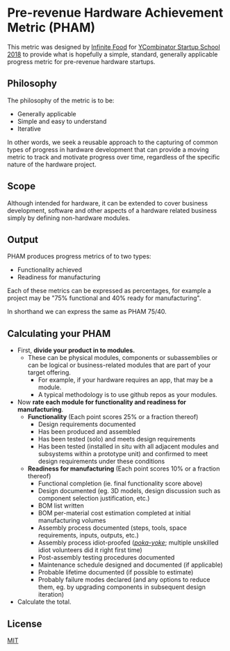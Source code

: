 # Pre-revenue Hardware Achievement Metric (PHAM)

This metric was designed by [Infinite Food](http://infinite-food.com/) for [YCombinator Startup School 2018](http://startupschool.org) to provide what is hopefully a simple, standard, generally applicable progress metric for pre-revenue hardware startups.

## Philosophy

The philosophy of the metric is to be:
 * Generally applicable
 * Simple and easy to understand
 * Iterative

In other words, we seek a reusable approach to the capturing of common types of progress in hardware development that can provide a moving metric to track and motivate progress over time, regardless of the specific nature of the hardware project.

## Scope

Although intended for hardware, it can be extended to cover business development, software and other aspects of a hardware related business simply by defining non-hardware modules.

## Output

PHAM produces progress metrics of to two types:
 * Functionality achieved
 * Readiness for manufacturing

Each of these metrics can be expressed as percentages, for example a project may be "75% functional and 40% ready for manufacturing".

In shorthand we can express the same as PHAM 75/40.

## Calculating your PHAM

 * First, __divide your product in to modules.__ 
   * These can be physical modules, components or subassemblies or can be logical or business-related modules that are part of your target offering.
     * For example, if your hardware requires an app, that may be a module.
     * A typical methodology is to use github repos as your modules.
 * Now __rate each module for functionality and readiness for manufacturing__. 
   * __Functionality__ (Each point scores 25% or a fraction thereof)
     * Design requirements documented
     * Has been produced and assembled
     * Has been tested (solo) and meets design requirements
     * Has been tested (installed in situ with all adjacent modules and subsystems within a prototype unit) and confirmed to meet design requirements under these conditions
   * __Readiness for manufacturing__ (Each point scores 10% or a fraction thereof)
     * Functional completion (ie. final functionality score above)
     * Design documented (eg. 3D models, design discussion such as component selection justification, etc.)
     * BOM list written
     * BOM per-material cost estimation completed at initial manufacturing volumes
     * Assembly process documented (steps, tools, space requirements, inputs, outputs, etc.)
     * Assembly process idiot-proofed (*[poka-yoke](https://en.wikipedia.org/wiki/Poka-yoke)*; multiple unskilled idiot volunteers did it right first time)
     * Post-assembly testing procedures documented
     * Maintenance schedule designed and documented (if applicable)
     * Probable lifetime documented (if possible to estimate)
     * Probably failure modes declared (and any options to reduce them, eg. by upgrading components in subsequent design iteration)
 * Calculate the total.

## License

[MIT](LICENSE)
